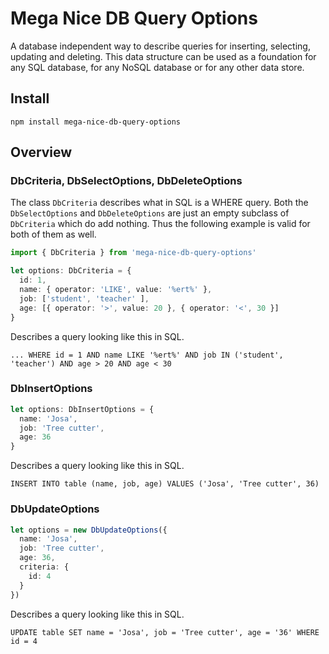 # Mega Nice DB Query Options

A database independent way to describe queries for inserting, selecting, updating and deleting. This data structure can be used as a foundation for any SQL database, for any NoSQL database or for any other data store.

## Install

`npm install mega-nice-db-query-options`

## Overview

### DbCriteria, DbSelectOptions, DbDeleteOptions

The class `DbCriteria` describes what in SQL is a WHERE query. Both the `DbSelectOptions` and `DbDeleteOptions` are just an empty subclass of `DbCriteria` which do add nothing. Thus the following example is valid for both of them as well.

```typescript
import { DbCriteria } from 'mega-nice-db-query-options'

let options: DbCriteria = {
  id: 1,
  name: { operator: 'LIKE', value: '%ert%' },
  job: ['student', 'teacher' ],
  age: [{ operator: '>', value: 20 }, { operator: '<', 30 }]
}  
```

Describes a query looking like this in SQL.

```
... WHERE id = 1 AND name LIKE '%ert%' AND job IN ('student', 'teacher') AND age > 20 AND age < 30
```

### DbInsertOptions

```typescript
let options: DbInsertOptions = {
  name: 'Josa',
  job: 'Tree cutter',
  age: 36
}
```

Describes a query looking like this in SQL.

```
INSERT INTO table (name, job, age) VALUES ('Josa', 'Tree cutter', 36)
```

### DbUpdateOptions

```typescript
let options = new DbUpdateOptions({
  name: 'Josa',
  job: 'Tree cutter',
  age: 36,
  criteria: {
    id: 4
  }
})
```

Describes a query looking like this in SQL.

```
UPDATE table SET name = 'Josa', job = 'Tree cutter', age = '36' WHERE id = 4
```
